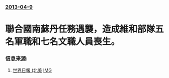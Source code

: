 ### [2013-04-9](/news/2013/04/9/index.md)

##### 
# 聯合國南蘇丹任務遇襲，造成維和部隊五名軍職和七名文職人員喪生。




### 信息来源:

1. [世界日報 (北美](https://web.archive.org/web/20130525091241/http://www.worldjournal.com/view/aInternationalnews/22203044/article-%E8%81%AF%E5%90%88%E5%9C%8B%E7%B6%AD%E5%92%8C%E9%83%A8%E9%9A%8A%E5%8D%97%E8%98%87%E4%B8%B9%E9%81%87%E8%A5%B2-12%E6%AD%BB?instance=in_bull) [IMG](https://web.archive.org/web/20130525091241im_/http://worldjournal.com/images/article.jpg)
